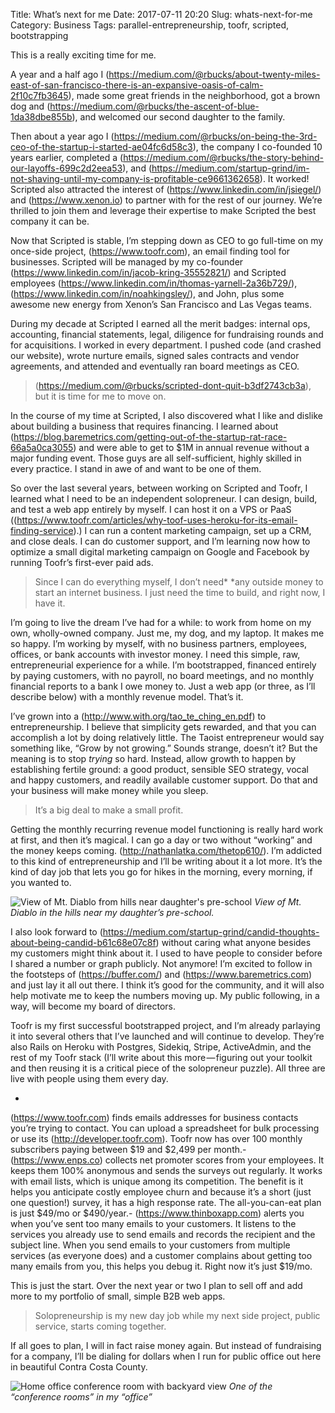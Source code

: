 Title: What’s next for me
Date: 2017-07-11 20:20
Slug: whats-next-for-me
Category: Business
Tags: parallel-entrepreneurship, toofr, scripted, bootstrapping

This is a really exciting time for me.

A year and a half ago I (https://medium.com/@rbucks/about-twenty-miles-east-of-san-francisco-there-is-an-expansive-oasis-of-calm-2f10c7fb3645), made some great friends in the neighborhood, got a brown dog and (https://medium.com/@rbucks/the-ascent-of-blue-1da38dbe855b), and welcomed our second daughter to the family.

Then about a year ago I (https://medium.com/@rbucks/on-being-the-3rd-ceo-of-the-startup-i-started-ae04fc6d58c3), the company I co-founded 10 years earlier, completed a (https://medium.com/@rbucks/the-story-behind-our-layoffs-699c2d2eea53), and (https://medium.com/startup-grind/im-not-shaving-until-my-company-is-profitable-ce9661362658). It worked! Scripted also attracted the interest of (https://www.linkedin.com/in/jsiegel/) and (https://www.xenon.io) to partner with for the rest of our journey. We’re thrilled to join them and leverage their expertise to make Scripted the best company it can be.

Now that Scripted is stable, I’m stepping down as CEO to go full-time on my once-side project, (https://www.toofr.com), an email finding tool for businesses. Scripted will be managed by my co-founder (https://www.linkedin.com/in/jacob-kring-35552821/) and Scripted employees (https://www.linkedin.com/in/thomas-yarnell-2a36b729/), (https://www.linkedin.com/in/noahkingsley/), and John, plus some awesome new energy from Xenon’s San Francisco and Las Vegas teams.

During my decade at Scripted I earned all the merit badges: internal ops, accounting, financial statements, legal, diligence for fundraising rounds and for acquisitions. I worked in every department. I pushed code (and crashed our website), wrote nurture emails, signed sales contracts and vendor agreements, and attended and eventually ran board meetings as CEO.

> (https://medium.com/@rbucks/scripted-dont-quit-b3df2743cb3a), but it is time for me to move on.

In the course of my time at Scripted, I also discovered what I like and dislike about building a business that requires financing. I learned about (https://blog.baremetrics.com/getting-out-of-the-startup-rat-race-66a5a0ca3055) and were able to get to $1M in annual revenue without a major funding event. Those guys are all self-sufficient, highly skilled in every practice. I stand in awe of and want to be one of them.

So over the last several years, between working on Scripted and Toofr, I learned what I need to be an independent solopreneur. I can design, build, and test a web app entirely by myself. I can host it on a VPS or PaaS ((https://www.toofr.com/articles/why-toof-uses-heroku-for-its-email-finding-service).) I can run a content marketing campaign, set up a CRM, and close deals. I can do customer support, and I’m learning now how to optimize a small digital marketing campaign on Google and Facebook by running Toofr’s first-ever paid ads.

> Since I can do everything myself, I don’t need* *any outside money to start an internet business. I just need the time to build, and right now, I have it.

I’m going to live the dream I’ve had for a while: to work from home on my own, wholly-owned company. Just me, my dog, and my laptop. It makes me so happy. I’m working by myself, with no business partners, employees, offices, or bank accounts with investor money. I need this simple, raw, entrepreneurial experience for a while. I’m bootstrapped, financed entirely by paying customers, with no payroll, no board meetings, and no monthly financial reports to a bank I owe money to. Just a web app (or three, as I’ll describe below) with a monthly revenue model. That’s it.

I’ve grown into a (http://www.with.org/tao_te_ching_en.pdf) to entrepreneurship. I believe that simplicity gets rewarded, and that you can accomplish a lot by doing relatively little. The Taoist entrepreneur would say something like, “Grow by not growing.” Sounds strange, doesn’t it? But the meaning is to stop *trying* so hard. Instead, allow growth to happen by establishing fertile ground: a good product, sensible SEO strategy, vocal and happy customers, and readily available customer support. Do that and your business will make money while you sleep.

> It’s a big deal to make a small profit.

Getting the monthly recurring revenue model functioning is really hard work at first, and then it’s magical. I can go a day or two without “working” and the money keeps coming. (http://nathanlatka.com/thetop610/). I’m addicted to this kind of entrepreneurship and I’ll be writing about it a lot more. It’s the kind of day job that lets you go for hikes in the morning, every morning, if you wanted to.

![View of Mt. Diablo from hills near daughter's pre-school]({static}/images/744e3-1nkku0a1exch20_fj3g5fyw.jpeg)
*View of Mt. Diablo in the hills near my daughter’s pre-school.*

I also look forward to (https://medium.com/startup-grind/candid-thoughts-about-being-candid-b61c68e07c8f) without caring what anyone besides my customers might think about it. I used to have people to consider before I shared a number or graph publicly. Not anymore! I’m excited to follow in the footsteps of (https://buffer.com/) and (https://www.baremetrics.com) and just lay it all out there. I think it’s good for the community, and it will also help motivate me to keep the numbers moving up. My public following, in a way, will become my board of directors.

Toofr is my first successful bootstrapped project, and I’m already parlaying it into several others that I’ve launched and will continue to develop. They’re also Rails on Heroku with Postgres, Sidekiq, Stripe, ActiveAdmin, and the rest of my Toofr stack (I’ll write about this more — figuring out your toolkit and then reusing it is a critical piece of the solopreneur puzzle). All three are live with people using them every day.

- 
(https://www.toofr.com) finds emails addresses for business contacts you’re trying to contact. You can upload a spreadsheet for bulk processing or use its (http://developer.toofr.com). Toofr now has over 100 monthly subscribers paying between $19 and $2,499 per month.- 
(https://www.enps.co) collects net promoter scores from your employees. It keeps them 100% anonymous and sends the surveys out regularly. It works with email lists, which is unique among its competition. The benefit is it helps you anticipate costly employee churn and because it’s a short (just one question!) survey, it has a high response rate. The all-you-can-eat plan is just $49/mo or $490/year.- 
(https://www.thinboxapp.com) alerts you when you’ve sent too many emails to your customers. It listens to the services you already use to send emails and records the recipient and the subject line. When you send emails to your customers from multiple services (as everyone does) and a customer complains about getting too many emails from you, this helps you debug it. Right now it’s just $19/mo.

This is just the start. Over the next year or two I plan to sell off and add more to my portfolio of small, simple B2B web apps.

> Solopreneurship is my new day job while my next side project, public service, starts coming together.

If all goes to plan, I will in fact raise money again. But instead of fundraising for a company, I’ll be dialing for dollars when I run for public office out here in beautiful Contra Costa County.

![Home office conference room with backyard view]({static}/images/113ce-1epudpomhk03vkdcf5txdyw.jpeg)
*One of the “conference rooms” in my “office”*